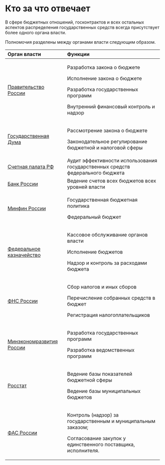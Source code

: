 # Кто за что отвечает

В сфере бюджетных отношений, госконтрактов и всех остальных аспектов распределения государственных средств всегда присутствует более одного органа власти. 

Полномочия разделены между органами власти следующим образом.

<table>
  <thead>
    <tr>
      <th style="text-align:left">Орган власти</th>
      <th style="text-align:left">Функции</th>
    </tr>
  </thead>
  <tbody>
    <tr>
      <td style="text-align:left"><a href="pravitelstvo-rossii.md">Правительство России</a>
      </td>
      <td style="text-align:left">
        <p>Разработка закона о бюджете</p>
        <p>Исполнение закона о бюджете</p>
        <p>Разработка государственных программ</p>
        <p>Внутренний финансовый контроль и надзор</p>
      </td>
    </tr>
    <tr>
      <td style="text-align:left"><a href="gosudarstvennaya-duma.md">Государственная Дума</a>
      </td>
      <td style="text-align:left">
        <p>Рассмотрение закона о бюджете</p>
        <p>Законодательное регулирование бюджетной и налоговой сферы</p>
      </td>
    </tr>
    <tr>
      <td style="text-align:left"><a href="auditgov.md">Счетная палата РФ</a>
      </td>
      <td style="text-align:left">Аудит эффективности использования государственных средств федерального
        бюджета</td>
    </tr>
    <tr>
      <td style="text-align:left"><a href="centralnyi-bank.md">Банк России</a>
      </td>
      <td style="text-align:left">Ведение счетов всех бюджетов всех уровней власти</td>
    </tr>
    <tr>
      <td style="text-align:left"><a href="minfin.md">Минфин России</a>
      </td>
      <td style="text-align:left">
        <p>Государственная бюджетная политика</p>
        <p>Федеральный бюджет</p>
        <p></p>
      </td>
    </tr>
    <tr>
      <td style="text-align:left"><a href="roskazna.md">Федеральное казначейство</a>
      </td>
      <td style="text-align:left">
        <p>Кассовое обслуживание органов власти</p>
        <p>Исполнение бюджетов</p>
        <p>Надзор и контроль за расходами бюджета</p>
      </td>
    </tr>
    <tr>
      <td style="text-align:left"><a href="fns.md">ФНС России</a>
      </td>
      <td style="text-align:left">
        <p>Сбор налогов и иных сборов</p>
        <p>Перечисление собранных средств в бюджет</p>
        <p>Регистрация налогоплательщиков</p>
        <p></p>
      </td>
    </tr>
    <tr>
      <td style="text-align:left"><a href="mineconom.md">Минэкономразвития России</a>
      </td>
      <td style="text-align:left">
        <p>Разработка государственных программ</p>
        <p>Разработка ведомственных программ</p>
      </td>
    </tr>
    <tr>
      <td style="text-align:left"><a href="rosstat.md">Росстат</a>
      </td>
      <td style="text-align:left">
        <p>Ведение базы показателей бюджетной сферы</p>
        <p>Ведение базы муниципальных бюджетов</p>
      </td>
    </tr>
    <tr>
      <td style="text-align:left"><a href="federalnaya-antimonopolnaya-sluzhba.md">ФАС России</a>
      </td>
      <td style="text-align:left">
        <p>Контроль (надзор) за государственным и муниципальным заказом;</p>
        <p>Согласование закупок у единственного поставщика, исполнителя.</p>
      </td>
    </tr>
  </tbody>
</table>





